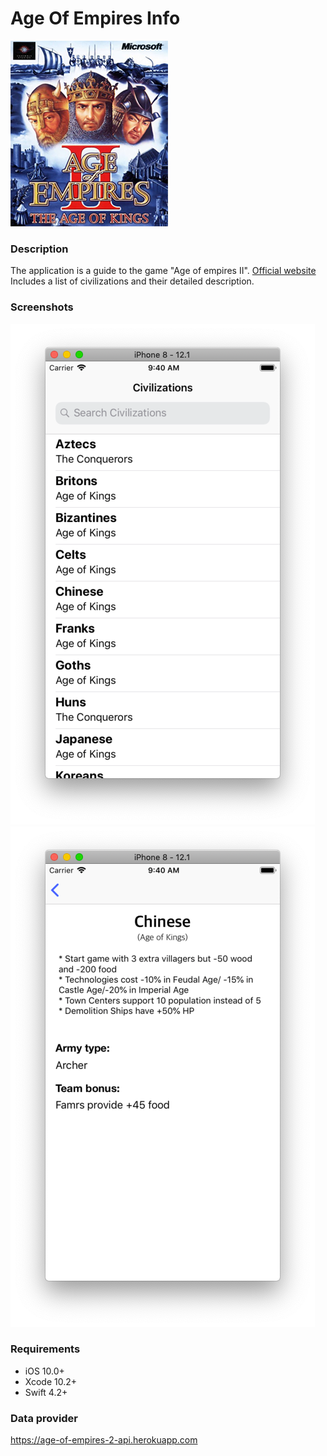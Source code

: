 #  Age Of Empires Info

![](https://raw.githubusercontent.com/ulkoart/AgeOfEmpiresInfo/master/images/main.png)

### Description

The application is a guide to the game "Age of empires II".
[Official website][df1]
Includes a list of civilizations and their detailed description.

### Screenshots

![](https://raw.githubusercontent.com/ulkoart/AgeOfEmpiresInfo/master/images/screenshot_1.png)
![](https://raw.githubusercontent.com/ulkoart/AgeOfEmpiresInfo/master/images/screenshot_2.png)

### Requirements 

- iOS 10.0+
- Xcode 10.2+
- Swift 4.2+

### Data provider
https://age-of-empires-2-api.herokuapp.com

[df1]: <https://www.ageofempires.com/>
